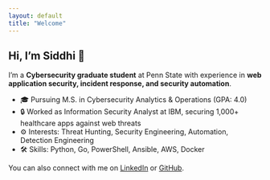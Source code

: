 ```yaml
---
layout: default
title: "Welcome"
---
```


## Hi, I’m Siddhi 👋

I’m a **Cybersecurity graduate student** at Penn State with experience in **web application security, incident response, and security automation**.  

- 🎓 Pursuing M.S. in Cybersecurity Analytics & Operations (GPA: 4.0)  
- 🔒 Worked as Information Security Analyst at IBM, securing 1,000+ healthcare apps against web threats  
- ⚙️ Interests: Threat Hunting, Security Engineering, Automation, Detection Engineering  
- 🛠 Skills: Python, Go, PowerShell, Ansible, AWS, Docker

You can also connect with me on [LinkedIn](https://www.linkedin.com/in/siddhi-lad/) or [GitHub](https://github.com/png270).
